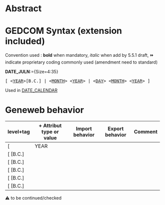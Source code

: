 ﻿# Abstract

# GEDCOM Syntax (extension included)
Convention used : **bold** when mandatory, _italic_ when add by 5.5.1 draft, &#x23E9; indicate proprietary coding commonly used (amendment need to standard)<br />

**DATE_JULN**:={Size=4:35}
<pre>
[ &lt;<a href=Ged.YEAR>YEAR</a>&gt;[B.C.] | &lt;<a href=Ged.MONTH>MONTH</a>&gt; &lt;<a href=Ged.YEAR>YEAR</a>&gt; | &lt;<a href=Ged.DAY>DAY</a>&gt; &lt;<a href=Ged.MONTH>MONTH</a>&gt; &lt;<a href=Ged.YEAR>YEAR</a>&gt; ]
</pre>
Used in <a href=Ged.DATE_CALENDAR>DATE_CALENDAR</a><br />

# Geneweb behavior

level+tag  | + Attribut type or value | Import behavior | Export behavior  | Comment 
---------- | ------------- | :---------------: | :-----------------:| -----------
[ | YEAR | | |
[ <YEAR>[B.C.] | | | | |
[ <YEAR>[B.C.] | | | | |
[ <YEAR>[B.C.] | | | | |
[ <YEAR>[B.C.] | | | | |
[ <YEAR>[B.C.] | | | | |

:warning: to be continued/checked


